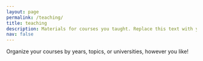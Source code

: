 ```yaml
---
layout: page
permalink: /teaching/
title: teaching
description: Materials for courses you taught. Replace this text with your description.
nav: false
---
```



Organize your courses by years, topics, or universities, however you like!
